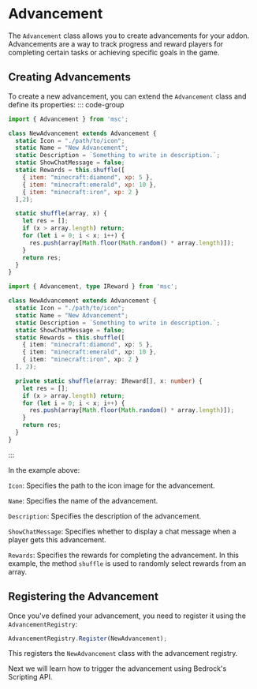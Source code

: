 # Advancement

The `Advancement` class allows you to create advancements for your addon. Advancements are a way to track progress and reward players for completing certain tasks or achieving specific goals in the game.

## Creating Advancements

To create a new advancement, you can extend the `Advancement` class and define its properties:
::: code-group
```js [adv.js]
import { Advancement } from 'msc';

class NewAdvancement extends Advancement {
  static Icon = "./path/to/icon";
  static Name = "New Advancement";
  static Description = `Something to write in description.`;
  static ShowChatMessage = false;
  static Rewards = this.shuffle([
    { item: "minecraft:diamond", xp: 5 },
    { item: "minecraft:emerald", xp: 10 },
    { item: "minecraft:iron", xp: 2 }
  ],2);

  static shuffle(array, x) {
    let res = [];
    if (x > array.length) return;
    for (let i = 0; i < x; i++) {
      res.push(array[Math.floor(Math.random() * array.length)]);
    }
    return res;
  }
}
```

```ts [adv.ts]
import { Advancement, type IReward } from 'msc';

class NewAdvancement extends Advancement {
  static Icon = "./path/to/icon";
  static Name = "New Advancement";
  static Description = `Something to write in description.`;
  static ShowChatMessage = false;
  static Rewards = this.shuffle([
    { item: "minecraft:diamond", xp: 5 },
    { item: "minecraft:emerald", xp: 10 },
    { item: "minecraft:iron", xp: 2 }
  ], 2);

  private static shuffle(array: IReward[], x: number) {
    let res = [];
    if (x > array.length) return;
    for (let i = 0; i < x; i++) {
      res.push(array[Math.floor(Math.random() * array.length)]);
    }
    return res;
  }
}
```
:::

In the example above:

`Icon`:
  Specifies the path to the icon image for the advancement.

`Name`: 
  Specifies the name of the advancement.

`Description`:
  Specifies the description of the advancement.

`ShowChatMessage`: 
  Specifies whether to display a chat message when a player gets this advancement.

`Rewards`:
  Specifies the rewards for completing the advancement. In this example, the method `shuffle` is used to randomly select rewards from an array.


## Registering the Advancement
Once you've defined your advancement, you need to register it using the `AdvancementRegistry`:
```js
AdvancementRegistry.Register(NewAdvancement);
```
This registers the `NewAdvancement` class with the advancement registry.

Next we will learn how to trigger the advancement using Bedrock's Scripting API.